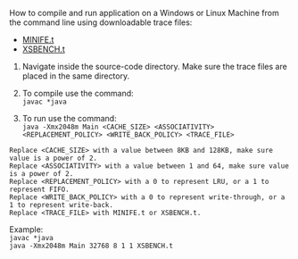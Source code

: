 How to compile and run application on a Windows or Linux Machine from the command line using downloadable trace files:<br />
* [MINIFE.t](https://drive.google.com/file/d/1VT88k8sWPrV9LTUu_ndKNhsMzejNpD-Z/view?usp=sharing)<br />
* [XSBENCH.t](https://drive.google.com/file/d/1VT88k8sWPrV9LTUu_ndKNhsMzejNpD-Z/view?usp=sharing)<br />


1. Navigate inside the source-code directory. Make sure the trace files are placed in the same directory.  

2. To compile use the command:<br />
`javac *java`

3. To run use the command:<br />
`java -Xmx2048m Main <CACHE_SIZE> <ASSOCIATIVITY> <REPLACEMENT_POLICY> <WRITE_BACK_POLICY> <TRACE_FILE>`

`Replace <CACHE_SIZE> with a value between 8KB and 128KB, make sure value is a power of 2.`<br />
`Replace <ASSOCIATIVITY> with a value between 1 and 64, make sure value is a power of 2.`<br />
`Replace <REPLACEMENT_POLICY> with a 0 to represent LRU, or a 1 to represent FIFO.`<br />
`Replace <WRITE_BACK_POLICY> with a 0 to represent write-through, or a 1 to represent write-back.`<br />
`Replace <TRACE_FILE> with MINIFE.t or XSBENCH.t.`<br />

Example:<br /> 
`javac *java`<br />
`java -Xmx2048m Main 32768 8 1 1 XSBENCH.t`